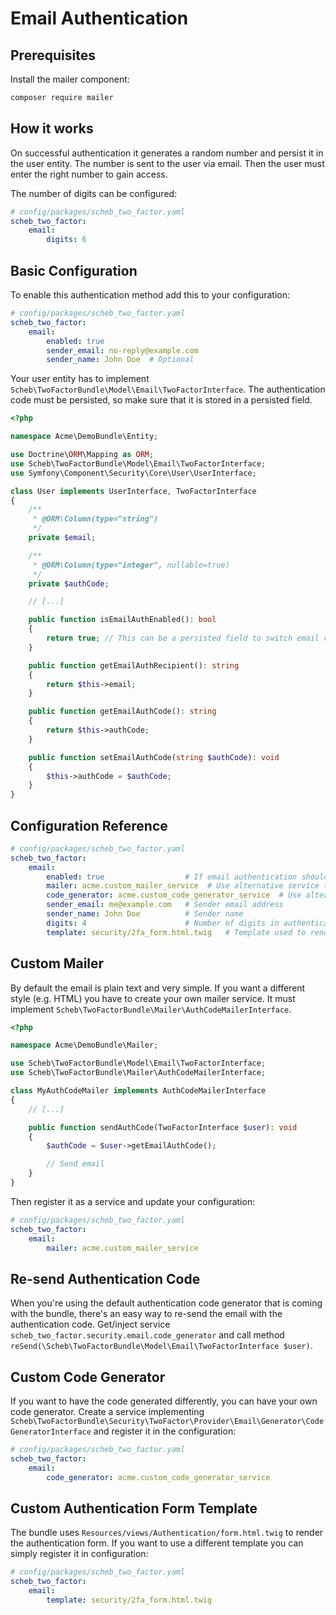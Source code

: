 Email Authentication
====================

## Prerequisites

Install the mailer component:

```bash
composer require mailer
```

## How it works

On successful authentication it generates a random number and persist it in the user entity. The number is sent to the
user via email. Then the user must enter the right number to gain access.

The number of digits can be configured:

```yaml
# config/packages/scheb_two_factor.yaml
scheb_two_factor:
    email:
        digits: 6
```

## Basic Configuration

To enable this authentication method add this to your configuration:

```yaml
# config/packages/scheb_two_factor.yaml
scheb_two_factor:
    email:
        enabled: true
        sender_email: no-reply@example.com
        sender_name: John Doe  # Optional
```

Your user entity has to implement `Scheb\TwoFactorBundle\Model\Email\TwoFactorInterface`. The authentication code must
be persisted, so make sure that it is stored in a persisted field.

```php
<?php

namespace Acme\DemoBundle\Entity;

use Doctrine\ORM\Mapping as ORM;
use Scheb\TwoFactorBundle\Model\Email\TwoFactorInterface;
use Symfony\Component\Security\Core\User\UserInterface;

class User implements UserInterface, TwoFactorInterface
{
    /**
     * @ORM\Column(type="string")
     */
    private $email;

    /**
     * @ORM\Column(type="integer", nullable=true)
     */
    private $authCode;

    // [...]

    public function isEmailAuthEnabled(): bool
    {
        return true; // This can be a persisted field to switch email code authentication on/off
    }

    public function getEmailAuthRecipient(): string
    {
        return $this->email;
    }

    public function getEmailAuthCode(): string
    {
        return $this->authCode;
    }

    public function setEmailAuthCode(string $authCode): void
    {
        $this->authCode = $authCode;
    }
}
```

## Configuration Reference

```yaml
# config/packages/scheb_two_factor.yaml
scheb_two_factor:
    email:
        enabled: true                  # If email authentication should be enabled, default false
        mailer: acme.custom_mailer_service  # Use alternative service to send the authentication code
        code_generator: acme.custom_code_generator_service  # Use alternative service to generate authentication code
        sender_email: me@example.com   # Sender email address
        sender_name: John Doe          # Sender name
        digits: 4                      # Number of digits in authentication code
        template: security/2fa_form.html.twig   # Template used to render the authentication form
```

## Custom Mailer

By default the email is plain text and very simple. If you want a different style (e.g. HTML) you have to create your
own mailer service. It must implement `Scheb\TwoFactorBundle\Mailer\AuthCodeMailerInterface`.

```php
<?php

namespace Acme\DemoBundle\Mailer;

use Scheb\TwoFactorBundle\Model\Email\TwoFactorInterface;
use Scheb\TwoFactorBundle\Mailer\AuthCodeMailerInterface;

class MyAuthCodeMailer implements AuthCodeMailerInterface
{
    // [...]

    public function sendAuthCode(TwoFactorInterface $user): void
    {
        $authCode = $user->getEmailAuthCode();

        // Send email
    }
}
```

Then register it as a service and update your configuration:

```yaml
# config/packages/scheb_two_factor.yaml
scheb_two_factor:
    email:
        mailer: acme.custom_mailer_service
```
## Re-send Authentication Code

When you're using the default authentication code generator that is coming with the bundle, there's an easy way to
re-send the email with the authentication code. Get/inject service `scheb_two_factor.security.email.code_generator` and
call method `reSend(\Scheb\TwoFactorBundle\Model\Email\TwoFactorInterface $user)`.

## Custom Code Generator

If you want to have the code generated differently, you can have your own code generator. Create a service implementing
`Scheb\TwoFactorBundle\Security\TwoFactor\Provider\Email\Generator\CodeGeneratorInterface` and register it in the
configuration:

```yaml
# config/packages/scheb_two_factor.yaml
scheb_two_factor:
    email:
        code_generator: acme.custom_code_generator_service
```

## Custom Authentication Form Template

The bundle uses `Resources/views/Authentication/form.html.twig` to render the authentication form. If you want to use a
different template you can simply register it in configuration:

```yaml
# config/packages/scheb_two_factor.yaml
scheb_two_factor:
    email:
        template: security/2fa_form.html.twig
```

